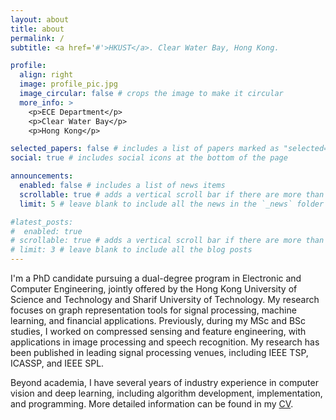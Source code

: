 ```yaml
---
layout: about
title: about
permalink: /
subtitle: <a href='#'>HKUST</a>. Clear Water Bay, Hong Kong.

profile:
  align: right
  image: profile_pic.jpg
  image_circular: false # crops the image to make it circular
  more_info: >
    <p>ECE Department</p>
    <p>Clear Water Bay</p>
    <p>Hong Kong</p>

selected_papers: false # includes a list of papers marked as "selected={true}"
social: true # includes social icons at the bottom of the page

announcements:
  enabled: false # includes a list of news items
  scrollable: true # adds a vertical scroll bar if there are more than 3 news items
  limit: 5 # leave blank to include all the news in the `_news` folder

#latest_posts:
#  enabled: true
# scrollable: true # adds a vertical scroll bar if there are more than 3 new posts items
# limit: 3 # leave blank to include all the blog posts
---
```


I'm a PhD candidate pursuing a dual-degree program in Electronic and Computer Engineering, jointly offered by the Hong Kong University of Science and Technology and Sharif University of Technology. My research focuses on graph representation tools for signal processing, machine learning, and financial applications. Previously, during my MSc and BSc studies, I worked on compressed sensing and feature engineering, with applications in image processing and speech recognition. My research has been published in leading signal processing venues, including IEEE TSP, ICASSP, and IEEE SPL.

Beyond academia,  I have several years of industry experience in computer vision and deep learning, including algorithm development, implementation, and programming.
More detailed information can be found in my [CV](CV_Javaheri_2025.pdf).



